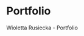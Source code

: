 # Portfolio
Wioletta Rusiecka - Portfolio


<!-- linki do raportów
linki do opisów błędów
linki do przypadków testowych - bezpośrednie + dostęp publiczny

webinary, szkolenia, kursy, mentoring, certyfikaty - sololearn, cs50, DareIT + 
narzędzia (github, devtools, xampp, slack, Jira...)
poznane technologie
umiejętności techniczne
umiejętności miękkie
linkedin, insta, itd
przeczytane książki branżowe
o mnie

additional: AK 

szkoła
doświadczenie zawodowe
blogi

tech skills - sql, devtools, software testing, creating test cases, reporting bugs

+ additional - landscape architecture



-->
